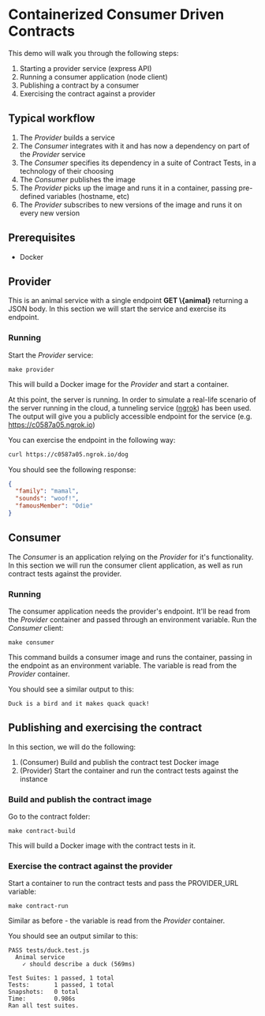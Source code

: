 # Containerized Consumer Driven Contracts

This demo will walk you through the following steps:

1. Starting a provider service (express API)
1. Running a consumer application (node client)
1. Publishing a contract by a consumer
1. Exercising the contract against a provider

## Typical workflow

1. The *Provider* builds a service
1. The *Consumer* integrates with it and has now a dependency on part of the *Provider* service
1. The *Consumer* specifies its dependency in a suite of Contract Tests, in a technology of their choosing
1. The *Consumer* publishes the image
1. The *Provider* picks up the image and runs it in a container, passing pre-defined variables (hostname, etc)
1. The *Provider* subscribes to new versions of the image and runs it on every new version

## Prerequisites

* Docker

## Provider

This is an animal service with a single endpoint **GET \\{animal}** returning a JSON body. In this section we will start the service and exercise its endpoint.

### Running

Start the *Provider* service:

```shell
make provider
```

This will build a Docker image for the *Provider* and start a container.

At this point, the server is running. In order to simulate a real-life scenario of the server running in the cloud, a tunneling service ([ngrok](https://ngrok.com/)) has been used. The output will give you a publicly accessible endpoint for the service (e.g. https://c0587a05.ngrok.io)

You can exercise the endpoint in the following way:

```bash
curl https://c0587a05.ngrok.io/dog
```

You should see the following response:

```json
{
  "family": "mamal",
  "sounds": "woof!",
  "famousMember": "Odie"
}
```

## Consumer

The *Consumer* is an application relying on the *Provider* for it's functionality. In this section we will run the consumer client application, as well as run contract tests against the provider.

### Running

The consumer application needs the provider's endpoint. It'll be read from the *Provider* container and passed through an environment variable. Run the *Consumer* client:

```shell
make consumer
```

This command builds a consumer image and runs the container, passing in the endpoint as an environment variable. The variable is read from the *Provider* container.

You should see a similar output to this:

```shell
Duck is a bird and it makes quack quack!
```

## Publishing and exercising the contract
In this section, we will do the following:

1. (Consumer) Build and publish the contract test Docker image
1. (Provider) Start the container and run the contract tests against the instance

### Build and publish the contract image

Go to the contract folder:

```shell
make contract-build
```

This will build a Docker image with the contract tests in it.

### Exercise the contract against the provider

Start a container to run the contract tests and pass the PROVIDER_URL variable:

```shell
make contract-run
```

Similar as before - the variable is read from the *Provider* container.

You should see an output similar to this:

```shell
PASS tests/duck.test.js
  Animal service
    ✓ should describe a duck (569ms)

Test Suites: 1 passed, 1 total
Tests:       1 passed, 1 total
Snapshots:   0 total
Time:        0.986s
Ran all test suites.
```